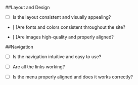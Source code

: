 ##Layout and Design

* [ ] Is the layout consistent and visually appealing?

* [ ]Are fonts and colors consistent throughout the site?

* [ ]Are images high-quality and properly aligned?

##Navigation

* [ ] Is the navigation intuitive and easy to use?

* [ ] Are all the links working?

* [ ] Is the menu properly aligned and does it works correctly?
